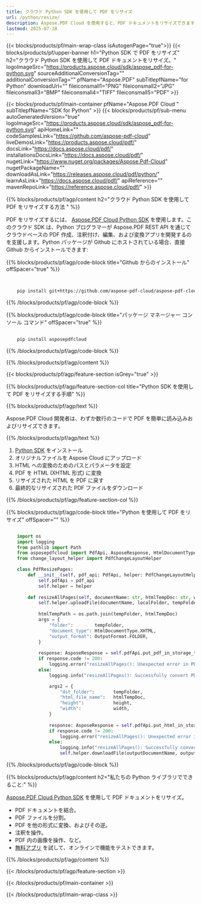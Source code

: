 ```yaml
---
title: クラウド Python SDK を使用して PDF をリサイズ
url: /python/resize/
description: Aspose.PDF Cloud を使用すると、PDF ドキュメントをリサイズできます。PDF ファイルをリサイズするための Python ソースコードを確認してください。
lastmod: 2025-07-28
---
```


{{< blocks/products/pf/main-wrap-class isAutogenPage="true">}}
{{< blocks/products/pf/upper-banner h1="Python SDK で PDF をリサイズ" h2="クラウド Python SDK を使用して PDF ドキュメントをリサイズ。" logoImageSrc="https://products.aspose.cloud/sdk/aspose_pdf-for-python.svg" sourceAdditionalConversionTag="" additionalConversionTag="" pfName="Aspose.PDF" subTitlepfName="for Python" downloadUrl="" fileiconsmall1="PNG" fileiconsmall2="JPG" fileiconsmall3="BMP" fileiconsmall4="TIFF" fileiconsmall5="PDF" >}}

{{< blocks/products/pf/main-container pfName="Aspose.PDF Cloud " subTitlepfName="SDK for Python" >}}
{{< blocks/products/pf/sub-menu autoGeneratedVersion="true" logoImageSrc="https://products.aspose.cloud/sdk/aspose_pdf-for-python.svg" apiHomeLink="" codeSamplesLink="https://github.com/aspose-pdf-cloud" liveDemosLink="https://products.aspose.cloud/pdf/" docsLink="https://docs.aspose.cloud/pdf/" installationsDocsLink="https://docs.aspose.cloud/pdf/" nugetLink="https://www.nuget.org/packages/Aspose.Pdf-Cloud" nugetPackageName="" downloadAsLink="https://releases.aspose.cloud/pdf/python/" learnAsLink="https://docs.aspose.cloud/pdf/" apiReference="" mavenRepoLink="https://reference.aspose.cloud/pdf/" >}}

{{% blocks/products/pf/agp/content h2="クラウド Python SDK を使用して PDF をリサイズする方法 " %}}

PDF をリサイズするには、
[Aspose.PDF Cloud Python SDK](https://products.aspose.cloud/pdf/python/) を使用します。このクラウド SDK は、Python プログラマーが Aspose.PDF REST API を通じてクラウドベースの PDF 作成、注釈付け、編集、および変換アプリを開発するのを支援します。Python パッケージが Github にホストされている場合、直接 Github からインストールできます:

{{% blocks/products/pf/agp/code-block title="Github からのインストール" offSpacer="true" %}}

```bash

     
    pip install git+https://github.com/aspose-pdf-cloud/aspose-pdf-cloud-python.git


```

{{% /blocks/products/pf/agp/code-block %}}

{{% blocks/products/pf/agp/code-block title="パッケージ マネージャー コンソール コマンド" offSpacer="true" %}}

```bash
     
    pip install asposepdfcloud

```

{{% /blocks/products/pf/agp/code-block %}}

{{% /blocks/products/pf/agp/content %}}

{{< blocks/products/pf/agp/feature-section isGrey="true" >}}

{{% blocks/products/pf/agp/feature-section-col title="Python SDK を使用して PDF をリサイズする手順" %}}

{{% blocks/products/pf/agp/text %}}

Aspose.PDF Cloud 開発者は、わずか数行のコードで PDF を簡単に読み込みおよびリサイズできます。

{{% /blocks/products/pf/agp/text %}}

1. [Python SDK](https://pypi.org/project/asposepdfcloud/) をインストール
1. オリジナルファイルを Aspose Cloud にアップロード
1. HTML への変換のためのパスとパラメータを設定
1. PDF を HTML (XHTML 形式) に変換
1. リサイズされた HTML を PDF に戻す
1. 最終的なリサイズされた PDF ファイルをダウンロード

{{% /blocks/products/pf/agp/feature-section-col %}}

{{% blocks/products/pf/agp/code-block title="Python を使用して PDF をリサイズ" offSpacer="" %}}

```python

    import os
    import logging
    from pathlib import Path
    from asposepdfcloud import PdfApi, AsposeResponse, HtmlDocumentType, OutputFormat
    from change_layout_helper import PdfChangeLayoutHelper

    class PdfResizePages:
        def __init__(self, pdf_api: PdfApi, helper: PdfChangeLayoutHelper):
            self.pdfApi = pdf_api
            self.helper = helper
            
        def resizeAllPages(self, documentName: str, htmlTempDoc: str, width: int, height: int, outputDocumentName: str, localFolder: Path, tempFolder: str):
            self.helper.uploadFile(documentName, localFolder, tempFolder)
            
            htmlTempPath = os.path.join(tempFolder, htmlTempDoc)
            args = {
                "folder":        tempFolder,
                "document_type": HtmlDocumentType.XHTML,
                "output_format": OutputFormat.FOLDER,
            }
            
            response: AsposeResponse = self.pdfApi.put_pdf_in_storage_to_html(documentName, htmlTempPath, **args)
            if response.code != 200:
                logging.error("resizeAllPages(): Unexpected error in PDF to HTML conversion!")
            else:
                logging.info("resizeAllPages(): Successfully convert PDF to HTML!")

                args2 = {
                    "dst_folder":		tempFolder,
                    "html_file_name":	htmlTempDoc,
                    "height":			height,
                    "width":			width,
                }
                
                response: AsposeResponse = self.pdfApi.put_html_in_storage_to_pdf(outputDocumentName, htmlTempPath, **args2)
                if response.code != 200:
                    logging.error("resizeAllPages(): Unexpected error in HTML to PDF conversion!")
                else:
                    logging.info("resizeAllPages(): Successfully convert HTML tot PDF!")
                    self.helper.downloadFile(outputDocumentName, outputDocumentName, localFolder, tempFolder, "resized_")
```

{{% /blocks/products/pf/agp/code-block %}}

{{% blocks/products/pf/agp/content h2="私たちの Python ライブラリでできること:" %}}

[Aspose.PDF Cloud Python SDK](https://products.aspose.cloud/pdf/python/) を使用して PDF ドキュメントをリサイズ。

+ PDF ドキュメントを結合。
+ PDF ファイルを分割。
+ PDF を他の形式に変換、およびその逆。
+ 注釈を操作。
+ PDF 内の画像を操作、など。
+ [無料アプリ](https://products.aspose.app/pdf/family) を試して、オンラインで機能をテストできます。

{{% /blocks/products/pf/agp/content %}}

{{< /blocks/products/pf/agp/feature-section >}}

{{< /blocks/products/pf/main-container >}}

{{< /blocks/products/pf/main-wrap-class >}}
